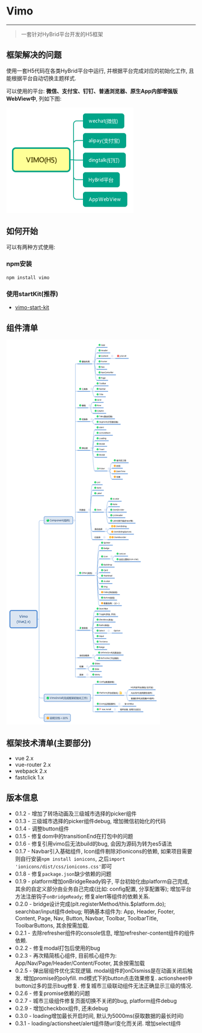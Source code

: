 # Vimo
---

> 一套针对HyBrid平台开发的H5框架

## 框架解决的问题

使用一套H5代码在各类HyBrid平台中运行, 并根据平台完成对应的初始化工作, 且能根据平台自动切换主题样式.

可以使用的平台:  **微信、支付宝、钉钉、普通浏览器、原生App内部增强版WebView中**, 列如下图: 

![](./static/VIMO(H5).png)


## 如何开始

可以有两种方式使用: 

### npm安装
```
npm install vimo
```

### 使用startKit(推荐)

- [vimo-start-kit](https://github.com/DTFE/vimo-start-kit)

## 组件清单

![组件清单](./static/vimo_components.png)

## 框架技术清单(主要部分)

- vue 2.x
- vue-router 2.x
- webpack 2.x
- fastclick 1.x


## 版本信息

- 0.1.2 - 增加了转场动画及三级城市选择的picker组件
- 0.1.3 - 三级城市选择的picker组件debug, 增加微信初始化的代码
- 0.1.4 - 调整button组件
- 0.1.5 - 修复dom中的transitionEnd在打包中的问题
- 0.1.6 - 修复引用vimo后无法build的bug, 会因为源码为转为es5语法
- 0.1.7 - Navbar引入基础组件, Icon组件剔除对ionicons的依赖, 如果项目需要则自行安装`npm install ionicons`, 之后`import 'ionicons/dist/css/ionicons.css'`即可
- 0.1.8 - 修复`package.json`缺少依赖的问题
- 0.1.9 - platform增加onBridgeReady钩子, 平台初始化由platform自己完成, 其余的自定义部分由业务自己完成(比如: config配置, 分享配置等); 增加平台方法注册钩子`onBridgeReady`; 修复alert等组件的依赖关系.
- 0.2.0 - bridge设计完成(plt.registerMethod/this.$platform.do); searchbar/input组件debug; 明确基本组件为: App, Header, Footer, Content, Page, Nav, Button, Navbar, Toolbar, ToolbarTitle, ToolbarButtons, 其余按需加载.
- 0.2.1 - 去除refresher组件的console信息, 增加refresher-content组件的组件依赖.
- 0.2.2 - 修复modal打包后使用的bug
- 0.2.3 - 再次精简核心组件, 目前核心组件为: App/Nav/Page/Header/Content/Footer, 其余按需加载
- 0.2.5 - 弹出层组件优化实现逻辑. modal组件的onDismiss是在动画关闭后触发. 增加promise的polyfill. md模式下的button点击效果修复. actionsheet中button过多的显示bug修复. 修复城市三级联动组件无法正确显示三级的情况.
- 0.2.6 - 修复promise依赖的问题
- 0.2.7 - 城市三级组件修复页面切换不关闭的bug, platform组件debug
- 0.2.9 - 增加checkbox组件, 还未debug
- 0.3.0 - loading增加最长开启时间, 默认为5000ms(获取数据的最长时间)
- 0.3.1 - loading/actionsheet/alert组件随url变化而关闭. 增加select组件




